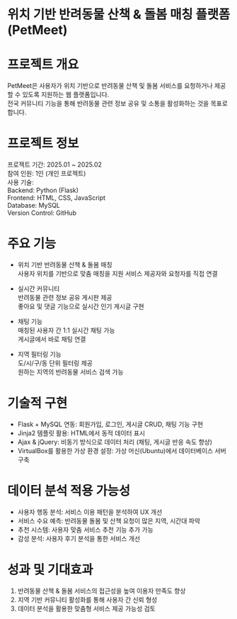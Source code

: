 # 위치 기반 반려동물 산책 & 돌봄 매칭 플랫폼 (PetMeet)   

# 프로젝트 개요   
PetMeet은 사용자가 위치 기반으로 반려동물 산책 및 돌봄 서비스를 요청하거나 제공할 수 있도록 지원하는 웹 플랫폼입니다.  
전국 커뮤니티 기능을 통해 반려동물 관련 정보 공유 및 소통을 활성화하는 것을 목표로 합니다.  

# 프로젝트 정보  
프로젝트 기간: 2025.01 ~ 2025.02  
참여 인원: 1인 (개인 프로젝트)  
사용 기술:  
Backend: Python (Flask)  
Frontend: HTML, CSS, JavaScript  
Database: MySQL  
Version Control: GitHub  

# 주요 기능  
- 위치 기반 반려동물 산책 & 돌봄 매칭  
사용자 위치를 기반으로 맞춤 매칭을 지원
서비스 제공자와 요청자를 직접 연결  

- 실시간 커뮤니티    
반려동물 관련 정보 공유 게시판 제공  
좋아요 및 댓글 기능으로 실시간 인기 게시글 구현  

- 채팅 기능  
매칭된 사용자 간 1:1 실시간 채팅 가능  
게시글에서 바로 채팅 연결  

- 지역 필터링 기능  
도/시/구/동 단위 필터링 제공  
원하는 지역의 반려동물 서비스 검색 가능  

# 기술적 구현
- Flask + MySQL 연동: 회원가입, 로그인, 게시글 CRUD, 채팅 기능 구현   
- Jinja2 템플릿 활용: HTML에서 동적 데이터 표시  
- Ajax & jQuery: 비동기 방식으로 데이터 처리 (채팅, 게시글 반응 속도 향상)  
- VirtualBox를 활용한 가상 환경 설정: 가상 머신(Ubuntu)에서 데이터베이스 서버 구축

# 데이터 분석 적용 가능성 
- 사용자 행동 분석: 서비스 이용 패턴을 분석하여 UX 개선  
- 서비스 수요 예측: 반려동물 돌봄 및 산책 요청이 많은 지역, 시간대 파악  
- 추천 시스템: 사용자 맞춤 서비스 추천 기능 추가 가능  
- 감성 분석: 사용자 후기 분석을 통한 서비스 개선  

# 성과 및 기대효과  
1. 반려동물 산책 & 돌봄 서비스의 접근성을 높여 이용자 만족도 향상  
2. 지역 기반 커뮤니티 활성화를 통해 사용자 간 신뢰 형성 
3. 데이터 분석을 활용한 맞춤형 서비스 제공 가능성 검토  
